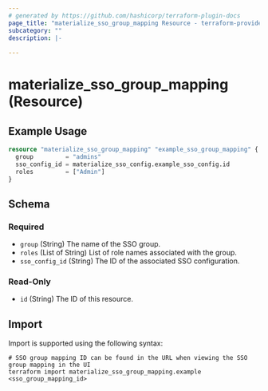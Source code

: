 ```yaml
---
# generated by https://github.com/hashicorp/terraform-plugin-docs
page_title: "materialize_sso_group_mapping Resource - terraform-provider-materialize"
subcategory: ""
description: |-
  
---
```


# materialize_sso_group_mapping (Resource)



## Example Usage

```terraform
resource "materialize_sso_group_mapping" "example_sso_group_mapping" {
  group         = "admins"
  sso_config_id = materialize_sso_config.example_sso_config.id
  roles         = ["Admin"]
}
```

<!-- schema generated by tfplugindocs -->
## Schema

### Required

- `group` (String) The name of the SSO group.
- `roles` (List of String) List of role names associated with the group.
- `sso_config_id` (String) The ID of the associated SSO configuration.

### Read-Only

- `id` (String) The ID of this resource.

## Import

Import is supported using the following syntax:

```shell
# SSO group mapping ID can be found in the URL when viewing the SSO group mapping in the UI
terraform import materialize_sso_group_mapping.example <sso_group_mapping_id>
```
